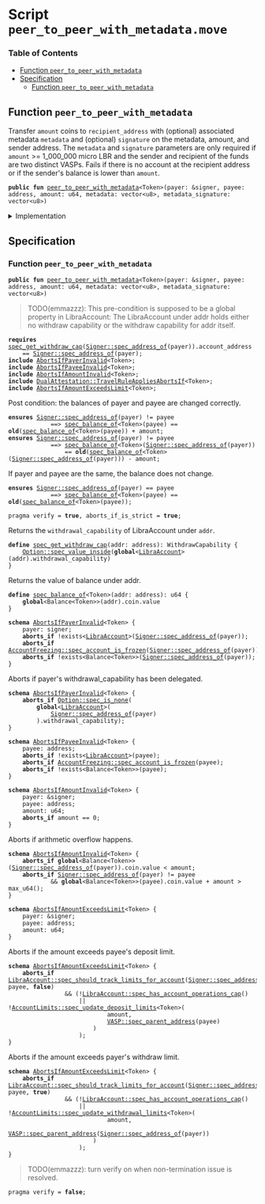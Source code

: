 
<a name="SCRIPT"></a>

# Script `peer_to_peer_with_metadata.move`

### Table of Contents

-  [Function `peer_to_peer_with_metadata`](#SCRIPT_peer_to_peer_with_metadata)
-  [Specification](#SCRIPT_Specification)
    -  [Function `peer_to_peer_with_metadata`](#SCRIPT_Specification_peer_to_peer_with_metadata)



<a name="SCRIPT_peer_to_peer_with_metadata"></a>

## Function `peer_to_peer_with_metadata`

Transfer
<code>amount</code> coins to
<code>recipient_address</code> with (optional)
associated metadata
<code>metadata</code> and (optional)
<code>signature</code> on the metadata, amount, and
sender address. The
<code>metadata</code> and
<code>signature</code> parameters are only required if
<code>amount</code> >= 1_000_000 micro LBR and the sender and recipient of the funds are two distinct VASPs.
Fails if there is no account at the recipient address or if the sender's balance is lower
than
<code>amount</code>.


<pre><code><b>public</b> <b>fun</b> <a href="#SCRIPT_peer_to_peer_with_metadata">peer_to_peer_with_metadata</a>&lt;Token&gt;(payer: &signer, payee: address, amount: u64, metadata: vector&lt;u8&gt;, metadata_signature: vector&lt;u8&gt;)
</code></pre>



<details>
<summary>Implementation</summary>


<pre><code><b>fun</b> <a href="#SCRIPT_peer_to_peer_with_metadata">peer_to_peer_with_metadata</a>&lt;Token&gt;(
    payer: &signer,
    payee: address,
    amount: u64,
    metadata: vector&lt;u8&gt;,
    metadata_signature: vector&lt;u8&gt;
) {
    <b>let</b> payer_withdrawal_cap = <a href="../../modules/doc/LibraAccount.md#0x1_LibraAccount_extract_withdraw_capability">LibraAccount::extract_withdraw_capability</a>(payer);
    <a href="../../modules/doc/LibraAccount.md#0x1_LibraAccount_pay_from">LibraAccount::pay_from</a>&lt;Token&gt;(&payer_withdrawal_cap, payee, amount, metadata, metadata_signature);
    <a href="../../modules/doc/LibraAccount.md#0x1_LibraAccount_restore_withdraw_capability">LibraAccount::restore_withdraw_capability</a>(payer_withdrawal_cap);
}
</code></pre>



</details>

<a name="SCRIPT_Specification"></a>

## Specification


<a name="SCRIPT_Specification_peer_to_peer_with_metadata"></a>

### Function `peer_to_peer_with_metadata`


<pre><code><b>public</b> <b>fun</b> <a href="#SCRIPT_peer_to_peer_with_metadata">peer_to_peer_with_metadata</a>&lt;Token&gt;(payer: &signer, payee: address, amount: u64, metadata: vector&lt;u8&gt;, metadata_signature: vector&lt;u8&gt;)
</code></pre>



> TODO(emmazzz): This pre-condition is supposed to be a global property in LibraAccount:
The LibraAccount under addr holds either no withdraw capability
or the withdraw capability for addr itself.


<pre><code><b>requires</b> <a href="#SCRIPT_spec_get_withdraw_cap">spec_get_withdraw_cap</a>(<a href="../../modules/doc/Signer.md#0x1_Signer_spec_address_of">Signer::spec_address_of</a>(payer)).account_address
    == <a href="../../modules/doc/Signer.md#0x1_Signer_spec_address_of">Signer::spec_address_of</a>(payer);
<b>include</b> <a href="#SCRIPT_AbortsIfPayerInvalid">AbortsIfPayerInvalid</a>&lt;Token&gt;;
<b>include</b> <a href="#SCRIPT_AbortsIfPayeeInvalid">AbortsIfPayeeInvalid</a>&lt;Token&gt;;
<b>include</b> <a href="#SCRIPT_AbortsIfAmountInvalid">AbortsIfAmountInvalid</a>&lt;Token&gt;;
<b>include</b> <a href="../../modules/doc/DualAttestation.md#0x1_DualAttestation_TravelRuleAppliesAbortsIf">DualAttestation::TravelRuleAppliesAbortsIf</a>&lt;Token&gt;;
<b>include</b> <a href="#SCRIPT_AbortsIfAmountExceedsLimit">AbortsIfAmountExceedsLimit</a>&lt;Token&gt;;
</code></pre>


Post condition: the balances of payer and payee are changed correctly.


<pre><code><b>ensures</b> <a href="../../modules/doc/Signer.md#0x1_Signer_spec_address_of">Signer::spec_address_of</a>(payer) != payee
            ==&gt; <a href="#SCRIPT_spec_balance_of">spec_balance_of</a>&lt;Token&gt;(payee) == <b>old</b>(<a href="#SCRIPT_spec_balance_of">spec_balance_of</a>&lt;Token&gt;(payee)) + amount;
<b>ensures</b> <a href="../../modules/doc/Signer.md#0x1_Signer_spec_address_of">Signer::spec_address_of</a>(payer) != payee
            ==&gt; <a href="#SCRIPT_spec_balance_of">spec_balance_of</a>&lt;Token&gt;(<a href="../../modules/doc/Signer.md#0x1_Signer_spec_address_of">Signer::spec_address_of</a>(payer))
                == <b>old</b>(<a href="#SCRIPT_spec_balance_of">spec_balance_of</a>&lt;Token&gt;(<a href="../../modules/doc/Signer.md#0x1_Signer_spec_address_of">Signer::spec_address_of</a>(payer))) - amount;
</code></pre>


If payer and payee are the same, the balance does not change.


<pre><code><b>ensures</b> <a href="../../modules/doc/Signer.md#0x1_Signer_spec_address_of">Signer::spec_address_of</a>(payer) == payee
            ==&gt; <a href="#SCRIPT_spec_balance_of">spec_balance_of</a>&lt;Token&gt;(payee) == <b>old</b>(<a href="#SCRIPT_spec_balance_of">spec_balance_of</a>&lt;Token&gt;(payee));
</code></pre>




<pre><code>pragma verify = <b>true</b>, aborts_if_is_strict = <b>true</b>;
</code></pre>


Returns the
<code>withdrawal_capability</code> of LibraAccount under
<code>addr</code>.


<a name="SCRIPT_spec_get_withdraw_cap"></a>


<pre><code><b>define</b> <a href="#SCRIPT_spec_get_withdraw_cap">spec_get_withdraw_cap</a>(addr: address): WithdrawCapability {
    <a href="../../modules/doc/Option.md#0x1_Option_spec_value_inside">Option::spec_value_inside</a>(<b>global</b>&lt;<a href="../../modules/doc/LibraAccount.md#0x1_LibraAccount">LibraAccount</a>&gt;(addr).withdrawal_capability)
}
</code></pre>


Returns the value of balance under addr.


<a name="SCRIPT_spec_balance_of"></a>


<pre><code><b>define</b> <a href="#SCRIPT_spec_balance_of">spec_balance_of</a>&lt;Token&gt;(addr: address): u64 {
    <b>global</b>&lt;Balance&lt;Token&gt;&gt;(addr).coin.value
}
</code></pre>




<a name="SCRIPT_AbortsIfPayerInvalid"></a>


<pre><code><b>schema</b> <a href="#SCRIPT_AbortsIfPayerInvalid">AbortsIfPayerInvalid</a>&lt;Token&gt; {
    payer: signer;
    <b>aborts_if</b> !exists&lt;<a href="../../modules/doc/LibraAccount.md#0x1_LibraAccount">LibraAccount</a>&gt;(<a href="../../modules/doc/Signer.md#0x1_Signer_spec_address_of">Signer::spec_address_of</a>(payer));
    <b>aborts_if</b> <a href="../../modules/doc/AccountFreezing.md#0x1_AccountFreezing_spec_account_is_frozen">AccountFreezing::spec_account_is_frozen</a>(<a href="../../modules/doc/Signer.md#0x1_Signer_spec_address_of">Signer::spec_address_of</a>(payer));
    <b>aborts_if</b> !exists&lt;Balance&lt;Token&gt;&gt;(<a href="../../modules/doc/Signer.md#0x1_Signer_spec_address_of">Signer::spec_address_of</a>(payer));
}
</code></pre>


Aborts if payer's withdrawal_capability has been delegated.


<pre><code><b>schema</b> <a href="#SCRIPT_AbortsIfPayerInvalid">AbortsIfPayerInvalid</a>&lt;Token&gt; {
    <b>aborts_if</b> <a href="../../modules/doc/Option.md#0x1_Option_spec_is_none">Option::spec_is_none</a>(
        <b>global</b>&lt;<a href="../../modules/doc/LibraAccount.md#0x1_LibraAccount">LibraAccount</a>&gt;(
            <a href="../../modules/doc/Signer.md#0x1_Signer_spec_address_of">Signer::spec_address_of</a>(payer)
        ).withdrawal_capability);
}
</code></pre>




<a name="SCRIPT_AbortsIfPayeeInvalid"></a>


<pre><code><b>schema</b> <a href="#SCRIPT_AbortsIfPayeeInvalid">AbortsIfPayeeInvalid</a>&lt;Token&gt; {
    payee: address;
    <b>aborts_if</b> !exists&lt;<a href="../../modules/doc/LibraAccount.md#0x1_LibraAccount">LibraAccount</a>&gt;(payee);
    <b>aborts_if</b> <a href="../../modules/doc/AccountFreezing.md#0x1_AccountFreezing_spec_account_is_frozen">AccountFreezing::spec_account_is_frozen</a>(payee);
    <b>aborts_if</b> !exists&lt;Balance&lt;Token&gt;&gt;(payee);
}
</code></pre>




<a name="SCRIPT_AbortsIfAmountInvalid"></a>


<pre><code><b>schema</b> <a href="#SCRIPT_AbortsIfAmountInvalid">AbortsIfAmountInvalid</a>&lt;Token&gt; {
    payer: &signer;
    payee: address;
    amount: u64;
    <b>aborts_if</b> amount == 0;
}
</code></pre>


Aborts if arithmetic overflow happens.


<pre><code><b>schema</b> <a href="#SCRIPT_AbortsIfAmountInvalid">AbortsIfAmountInvalid</a>&lt;Token&gt; {
    <b>aborts_if</b> <b>global</b>&lt;Balance&lt;Token&gt;&gt;(<a href="../../modules/doc/Signer.md#0x1_Signer_spec_address_of">Signer::spec_address_of</a>(payer)).coin.value &lt; amount;
    <b>aborts_if</b> <a href="../../modules/doc/Signer.md#0x1_Signer_spec_address_of">Signer::spec_address_of</a>(payer) != payee
            && <b>global</b>&lt;Balance&lt;Token&gt;&gt;(payee).coin.value + amount &gt; max_u64();
}
</code></pre>




<a name="SCRIPT_AbortsIfAmountExceedsLimit"></a>


<pre><code><b>schema</b> <a href="#SCRIPT_AbortsIfAmountExceedsLimit">AbortsIfAmountExceedsLimit</a>&lt;Token&gt; {
    payer: &signer;
    payee: address;
    amount: u64;
}
</code></pre>


Aborts if the amount exceeds payee's deposit limit.


<pre><code><b>schema</b> <a href="#SCRIPT_AbortsIfAmountExceedsLimit">AbortsIfAmountExceedsLimit</a>&lt;Token&gt; {
    <b>aborts_if</b> <a href="../../modules/doc/LibraAccount.md#0x1_LibraAccount_spec_should_track_limits_for_account">LibraAccount::spec_should_track_limits_for_account</a>(<a href="../../modules/doc/Signer.md#0x1_Signer_spec_address_of">Signer::spec_address_of</a>(payer), payee, <b>false</b>)
                && (!<a href="../../modules/doc/LibraAccount.md#0x1_LibraAccount_spec_has_account_operations_cap">LibraAccount::spec_has_account_operations_cap</a>()
                    || !<a href="../../modules/doc/AccountLimits.md#0x1_AccountLimits_spec_update_deposit_limits">AccountLimits::spec_update_deposit_limits</a>&lt;Token&gt;(
                            amount,
                            <a href="../../modules/doc/VASP.md#0x1_VASP_spec_parent_address">VASP::spec_parent_address</a>(payee)
                        )
                    );
}
</code></pre>


Aborts if the amount exceeds payer's withdraw limit.


<pre><code><b>schema</b> <a href="#SCRIPT_AbortsIfAmountExceedsLimit">AbortsIfAmountExceedsLimit</a>&lt;Token&gt; {
    <b>aborts_if</b> <a href="../../modules/doc/LibraAccount.md#0x1_LibraAccount_spec_should_track_limits_for_account">LibraAccount::spec_should_track_limits_for_account</a>(<a href="../../modules/doc/Signer.md#0x1_Signer_spec_address_of">Signer::spec_address_of</a>(payer), payee, <b>true</b>)
                && (!<a href="../../modules/doc/LibraAccount.md#0x1_LibraAccount_spec_has_account_operations_cap">LibraAccount::spec_has_account_operations_cap</a>()
                    || !<a href="../../modules/doc/AccountLimits.md#0x1_AccountLimits_spec_update_withdrawal_limits">AccountLimits::spec_update_withdrawal_limits</a>&lt;Token&gt;(
                            amount,
                            <a href="../../modules/doc/VASP.md#0x1_VASP_spec_parent_address">VASP::spec_parent_address</a>(<a href="../../modules/doc/Signer.md#0x1_Signer_spec_address_of">Signer::spec_address_of</a>(payer))
                        )
                    );
}
</code></pre>



> TODO(emmazzz): turn verify on when non-termination issue is resolved.


<pre><code>pragma verify = <b>false</b>;
</code></pre>
